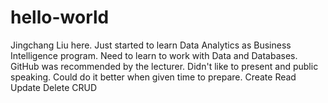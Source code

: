 # hello-world

Jingchang Liu here. Just started to learn Data Analytics as Business Intelligence program. 
Need to learn to work with Data and Databases. GitHub was recommended by the lecturer.
Didn't like to present and public speaking. Could do it better when given time to prepare.
Create Read Update Delete CRUD
